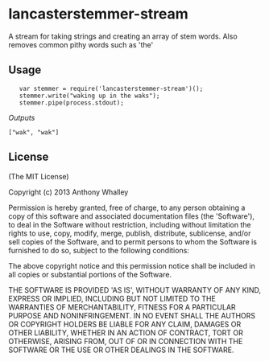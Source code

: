 # lancasterstemmer-stream

A stream for taking strings and creating an array of stem words. 
Also removes common pithy words such as 'the'

## Usage

```
   var stemmer = require('lancasterstemmer-stream')();
   stemmer.write("waking up in the waks");
   stemmer.pipe(process.stdout);
```

*Outputs*

```
["wak", "wak"] 
```

## License

(The MIT License)

Copyright (c) 2013 Anthony Whalley

Permission is hereby granted, free of charge, to any person obtaining a copy of this software and associated documentation files (the 'Software'), to deal in the Software without restriction, including without limitation the rights to use, copy, modify, merge, publish, distribute, sublicense, and/or sell copies of the Software, and to permit persons to whom the Software is furnished to do so, subject to the following conditions:

The above copyright notice and this permission notice shall be included in all copies or substantial portions of the Software.

THE SOFTWARE IS PROVIDED 'AS IS', WITHOUT WARRANTY OF ANY KIND, EXPRESS OR IMPLIED, INCLUDING BUT NOT LIMITED TO THE WARRANTIES OF MERCHANTABILITY, FITNESS FOR A PARTICULAR PURPOSE AND NONINFRINGEMENT. IN NO EVENT SHALL THE AUTHORS OR COPYRIGHT HOLDERS BE LIABLE FOR ANY CLAIM, DAMAGES OR OTHER LIABILITY, WHETHER IN AN ACTION OF CONTRACT, TORT OR OTHERWISE, ARISING FROM, OUT OF OR IN CONNECTION WITH THE SOFTWARE OR THE USE OR OTHER DEALINGS IN THE SOFTWARE.




